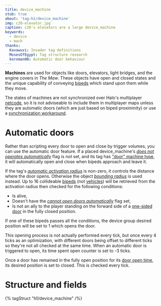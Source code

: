 ```yaml
---
title: device_machine
stub: true
about: 'tag:h1/device_machine'
img: c20-elevator.jpg
caption: c20's elevators are a large device_machine
keywords:
  - device
  - mach
thanks:
  Kavawuvi: Invader tag definitions
  MosesOfEgypt: Tag structure research
  kornman00: Automatic door behaviour
---
```

**Machines** are used for objects like doors, elevators, light bridges, and the engine covers in _The Maw_. These objects have open and closed states and the unique capability of conveying [bipeds](~biped) which stand upon them while they move.

The states of machines are not synchronized over Halo's multiplayer [netcode](~), so it is not adviseable to include them in multiplayer maps unless they are automatic doors (which are just based on biped proximinity) or use a [synchronization workaround](~synchronization).

# Automatic doors
Rather than scripting every door to open and close by trigger volumes, you can use the automatic door feature. If a placed device_machine's [_does not operates automatically_](~scenario#tag-field-machines-machine-flags-does-not-operate-automatically) flag is _not_ set, and its tag has ["door" machine type](#tag-field-machine-type-door), it will automatically open and close when bipeds approach and leave it.

If the tag's [_automatic activation radius_](~device#tag-field-automatic-activation-radius) is non-zero, it controls the distance where the door opens. Otherwise the object [_bounding radius_](~object#tag-field-bounding-radius) is used instead. Up to 16 collideable [bipeds](~biped) (not [vehicles](~vehicle)) will be retrieved from the activation radius then checked for the following conditions:

* Is alive,
* Doesn't have the [_cannot open doors automatically_](~unit/#tag-field-unit-flags-cannot-open-doors-automatically) flag set,
* Is not an ally to the player standing on the forward side of a [one-sided door](~scenario#tag-field-machines-machine-flags-one-sided) in the fully closed position.

If one of these bipeds passes all the conditions, the device group desired position will be set to 1 which opens the door. 

This opening process is not actually performed every tick, but once every 4 ticks as an optimization, with different doors being offset to different ticks so they're not all checked at the same time. When an automatic door is triggered to open, its time spent open counter is set to -3 ticks.

Once a door has remained in the fully open position for its [door open time](#tag-field-door-open-time), its desired position is set to closed. This is checked every tick.

# Structure and fields

{% tagStruct "h1/device_machine" /%}
